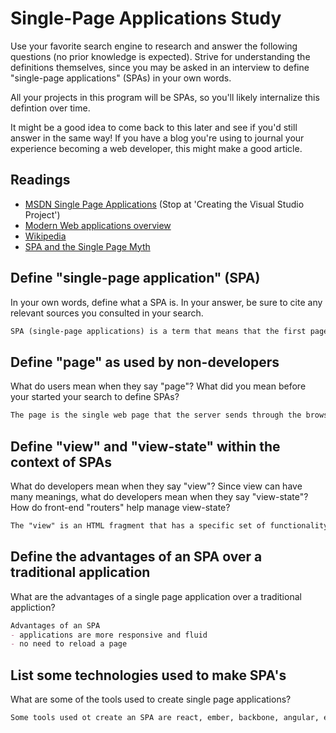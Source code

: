 # Single-Page Applications Study

Use your favorite search engine to research and answer the following questions
(no prior knowledge is expected). Strive for understanding the definitions
themselves, since you may be asked in an interview to define "single-page
applications" (SPAs) in your own words.

All your projects in this program will be SPAs, so you'll likely internalize
this defintion over time.

It might be a good idea to come back to this later and see if you'd still answer
in the same way! If you have a blog you're using to journal your experience
becoming a web developer, this might make a good article.

## Readings

-   [MSDN Single Page Applications](https://msdn.microsoft.com/en-us/magazine/dn463786.aspx) (Stop at 'Creating the Visual Studio Project')
-   [Modern Web applications overview](http://singlepageappbook.com/goal.html)
-   [Wikipedia](https://en.wikipedia.org/wiki/Single-page_application)
-   [SPA and the Single Page Myth](https://johnpapa.net/pageinspa/)

## Define "single-page application" (SPA)

In your own words, define what a SPA is. In your answer, be sure to cite any
relevant sources you consulted in your search.

```md
SPA (single-page applications) is a term that means that the first page the server sends to the browser.  After the initial load, the client takes over.
```

## Define "page" as used by non-developers

What do users mean when they say "page"? What did you mean before your started
your search to define SPAs?

```md
The page is the single web page that the server sends through the browser when the application starts.  Before researching SPAs I thought the term was for a single web page, so each website would have multiple SPAs.
```

## Define "view" and "view-state" within the context of SPAs

What do developers mean when they say "view"? Since view can have many meanings,
what do developers mean when they say "view-state"? How do front-end "routers"
help manage view-state?

```md
The "view" is an HTML fragment that has a specific set of functionality to the application.  It refers to everything the user sees.
```

## Define the advantages of an SPA over a traditional application

What are the advantages of a single page application over a traditional appliction?

```md
Advantages of an SPA
- applications are more responsive and fluid
- no need to reload a page
```

## List some technologies used to make SPA's

What are some of the tools used to create single page applications?

```md
Some tools used ot create an SPA are react, ember, backbone, angular, etc.  
```
